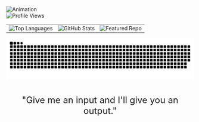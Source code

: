 <!-- markdownlint-disable -->


<div class="gif-container">
  <img src="anim.gif" alt="Animation" style="max-width:100%;"/>
</div>
<td><img src="https://komarev.com/ghpvc/?username=intelligent-username&color=blue&style=flat" alt="Profile Views"></td>

<table style="border:none;">
  <tr>
    <td><img src="https://github-readme-stats.vercel.app/api/top-langs/?username=intelligent-username&theme=dark&hide_border=false&include_all_commits=false&count_private=true&layout=compact" alt="Top Languages"></td>
    <td><img src="https://github-readme-stats.vercel.app/api?username=intelligent-username&show_icons=true&theme=dark&hide_border=false" alt="GitHub Stats"></td>
    <td><img src="https://github-readme-stats.vercel.app/api/pin/?username=intelligent-username&repo=Tensor-Benchmarks&theme=dark&hide_border=false" alt="Featured Repo"></td>
  </tr>
</table>

<div class="container">
  <div class="image-wrapper">
    <picture>
      <source media="(prefers-color-scheme: dark)" srcset="https://github.com/intelligent-username/intelligent-username/raw/main/dist/github-snake-dark.svg" />
      <source media="(prefers-color-scheme: light)" srcset="https://github.com/intelligent-username/intelligent-username/raw/main/dist/github-snake.svg" />
      <img alt="github-snake" src="https://github.com/intelligent-username/intelligent-username/raw/main/dist/github-snake.svg">
    </picture>
  </div>
</div>

<div class="caption" style = "text-align: center; font-size: 24px; margin-top: 10px;">
  <strong><span style="color:#61dafb;"><!-- Yo --></span></strong><br/>
  "Give me an input and I'll give you an output."
</div>

